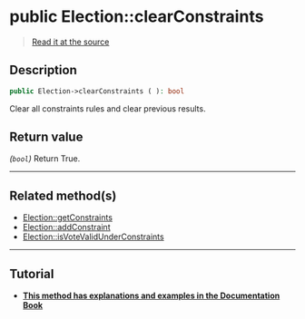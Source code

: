 # public Election::clearConstraints

> [Read it at the source](https://github.com/julien-boudry/Condorcet/blob/master/src/Election.php#L385)

## Description    

```php
public Election->clearConstraints ( ): bool
```

Clear all constraints rules and clear previous results.


## Return value   

*(`bool`)* Return True.


---------------------------------------

## Related method(s)      

* [Election::getConstraints](/Docs/api-reference/Election%20Class/Election--getConstraints.md)    
* [Election::addConstraint](/Docs/api-reference/Election%20Class/Election--addConstraint.md)    
* [Election::isVoteValidUnderConstraints](/Docs/api-reference/Election%20Class/Election--isVoteValidUnderConstraints.md)    

---------------------------------------

## Tutorial

* **[This method has explanations and examples in the Documentation Book](https://docs.condorcet.io/book/3.AsPhpLibrary/5.Votes/5.VotesConstraints)**    
